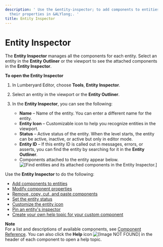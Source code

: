 ```yaml
---
description: ' Use the &entity-inspector; to add components to entities and modify
  their properties in &ALYlong;. '
title: Entity Inspector
---
```

# Entity Inspector<a name="component-entity-inspector"></a>

The **Entity Inspector** manages all the components for each entity\. Select an entity in the **Entity Outliner** or the viewport to see the attached components in the **Entity Inspector**\. 

**To open the Entity Inspector**

1. In Lumberyard Editor, choose **Tools**, **Entity Inspector**\. 

1. Select an entity in the viewport or the **Entity Outliner**\.

1. In the **Entity Inspector**, you can see the following:
   + **Name** – Name of the entity\. You can enter a different name for the entity\.
   + **Entity Icon** – Customizable icon to help you recognize entities in the viewport\.
   + **Status** – Active status of the entity\. When the level starts, the entity can be active, inactive, or active but only in editor mode\.
   + **Entity ID** – If this entity ID is called out in messages, errors, or asserts, you can find the entity by searching for it in the **Entity Outliner**\.
   + Components attached to the entity appear below\.  
![\[Find entities and its attached components in the Entity Inspector.\]](/images/userguide/component/entity_system/component-entity-inspector.png)

Use the **Entity Inspector** to do the following:
+ [Add components to entities](component-working-adding.md)
+ [Modify component properties](editing-component-properties.md)
+ [Remove, copy, cut, and paste components](creating-adding-components.md)
+ [Set the entity status](component-entity-inspector-status.md)
+ [Customize the entity icon](component-entity-inspector-customize-icon.md)
+ [Pin an entity's inspector](component-entity-inspector-pin.md)
+ [Create your own help topic for your custom component](editing-component-properties.md#component-entity-inspector-help)

**Note**  
For a list and descriptions of available components, see [Component Reference](component-components.md)\. You can also click the **Help** icon ![\[Image NOT FOUND\]](/images/userguide/component/entity_system/entity-inspector-help.png) in the header of each component to open a help topic\.